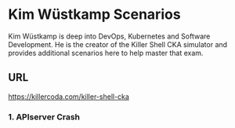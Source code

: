 # Kim Wüstkamp Scenarios
Kim Wüstkamp is deep into DevOps, Kubernetes and Software Development. He is the creator of the Killer Shell CKA simulator and provides additional scenarios here to help master that exam.

## URL
https://killercoda.com/killer-shell-cka

### 1. APIserver Crash

